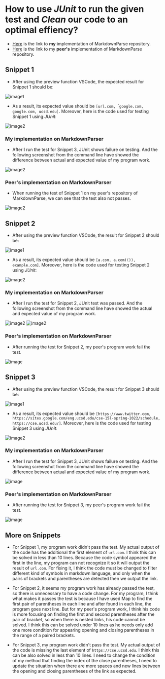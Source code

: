 # How to use *JUnit* to run the given test and *Clean* our code to an optimal effiency?

* [Here](https://github.com/ericsun153/markdown-parser) is the link to **my** implementation of MarkdownParse repository.
* [Here](https://github.com/MichaelYe48/markdown-parser) is the link to my **peer's** implementation of MarkdownParse repository.

## Snippet 1
* After using the preview function VSCode, the expected result for Snippet 1 should be:

![image1](Week8/1a.jpg)

* As a result, its expected value should be `[url.com, `\``google.com, google.com, ucsd.edu]`. Moreover, here is the code used for testing Snippet 1 using *JUnit*:

![image2](Week8/1test.jpg)

### My implementation on **MarkdownParser**
* After I run the test for Snippet 3, JUnit shows failure on testing. And the following screenshot from the command line have showed the difference between actual and expected value of my program work.

![image2](Week8/1testout.jpg)

### Peer's implementation on **MarkdownParser**
* When running the test of Snippet 1 on my peer's repository of MarkdownParse, we can see that the test also not passes.

![image2](Week8/1peerout.jpg)

## Snippet 2

* After using the preview function VSCode, the result for Snippet 2 should be:

![image1](Week8/2a.jpg)

* As a result, its expected value should be `[a.com, a.com(()), example.com]`. Moreover, here is the code used for testing Snippet 2 using *JUnit*:

![image2](Week8/2test.jpg)

### My implementation on **MarkdownParser**
* After I run the test for Snippet 2, JUnit test was passed. And the following screenshot from the command line have showed the actual and expected value of my program work.

![image2](Week8/2result.jpg)
![image2](Week8/2output.jpg)

### Peer's implementation on **MarkdownParser**
* After running the test for Snippet 2, my peer's program work fail the test.

![image](Week8/2peerout.jpg)

## Snippet 3

* After using the preview function VSCode, the result for Snippet 3 should be:

![image1](Week8/3a.jpg)

* As a result, its expected value should be `[https://www.twitter.com, https://sites.google.com/eng.ucsd.edu/cse-15l-spring-2022/schedule, https://cse.ucsd.edu/]`. Moreover, here is the code used for testing Snippet 3 using *JUnit*:

![image2](Week8/3test.jpg)

### My implementation on **MarkdownParser**
* After I run the test for Snippet 3, JUnit shows failure on testing. And the following screenshot from the command line have showed the difference between actual and expected value of my program work.

![image](Week8/3output.jpg)

### Peer's implementation on **MarkdownParser**
* After running the test for Snippet 3, my peer's program work fail the test.

![image](Week8/3peerout.jpg)

## More on Snippets
* For Snippet 1, my program work didn't pass the test. My actual output of the code has the additional the first element of `url.com`. I think this can be solved in less than 10 lines. Because the code symbol appeared the first in the line, my program can not recognize it so it will output the result of `url.com`. For fixing it, I think the code must be changed to filter different kind of symbols in markdown language, and only when the pairs of brackets and parentheses are detected then we output the link.

* For Snippet 2, it seems my program work has already passed the test, so there is unnecessary to have a code change. For my program, I think what makes it passes the test is because I have used Map to find the first pair of parentheses in each line and after found in each line, the program goes next line. But for my peer's program work, I think his code is more focusing on finding the first and second parentheses after the pair of bracket, so when there is nested links, his code cannot be solved. I think this can be solved under 10 lines as he needs only add one more condition for appearing opening and closing parentheses in the range of a paired brackets.

* For Snippet 3, my program work didn't pass the test. My actual output of the code is missing the last element of `https://cse.ucsd.edu`. I think this can be also solved in less than 10 lines. I need to change the condition of my method that finding the index of the close parentheses, I need to update the situation when there are more spaces and new lines between the opening and closing parentheses of the link as expected.
